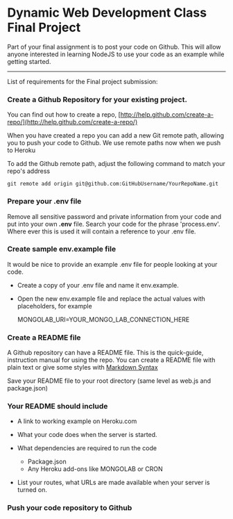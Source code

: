 # Dynamic Web Development Class Final Project

Part of your final assignment is to post your code on Github. This will allow anyone interested in learning NodeJS to use your code as an example while getting started.

-----------------------

List of requirements for the Final project submission:

### Create a Github Repository for your existing project. 

You can find out how to create a repo, [http://help.github.com/create-a-repo/](http://help.github.com/create-a-repo/)

When you have created a repo you can add a new Git remote path, allowing you to push your code to Github. We use remote paths now when we push to Heroku

To add the Github remote path, adjust the following command to match your repo's address

    git remote add origin git@github.com:GitHubUsername/YourRepoName.git


### Prepare your .env file

Remove all sensitive password and private information from your code and put into your own **.env** file. Search your code for the phrase 'process.env'. Where ever this is used it will contain a reference to your .env file. 

### Create sample env.example file

It would be nice to provide an example .env file for people looking at your code. 

*   Create a copy of your .env file and name it env.example. 
*   Open the new env.example file and replace the actual values with placeholders, for example


    MONGOLAB_URI=YOUR_MONGO_LAB_CONNECTION_HERE

### Create a README file

A Github repository can have a README file. This is the quick-guide, instruction manual for using the repo. You can create a README file with plain text or give some styles with [Markdown Syntax](http://daringfireball.net/projects/markdown/syntax)

Save your README file to your root directory (same level as web.js and package.json)

### Your README should include

*   A link to working example on Heroku.com

*   What your code does when the server is started.

*   What dependencies are required to run the code
    *   Package.json
    *   Any Heroku add-ons like MONGOLAB or CRON

*   List your routes, what URLs are made available when your server is turned on.
    

### Push your code repository to Github


